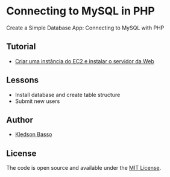 # Connecting to MySQL in PHP

Create a Simple Database App: Connecting to MySQL with PHP

## Tutorial

- [Criar uma instância do EC2 e instalar o servidor da Web](https://docs.aws.amazon.com/pt_br/AmazonRDS/latest/UserGuide/CHAP_Tutorials.WebServerDB.CreateWebServer.html)

## Lessons

- Install database and create table structure
- Submit new users

## Author

- [Kledson Basso](https://kledsonhugo.github.io/)

## License

The code is open source and available under the [MIT License](LICENSE).
